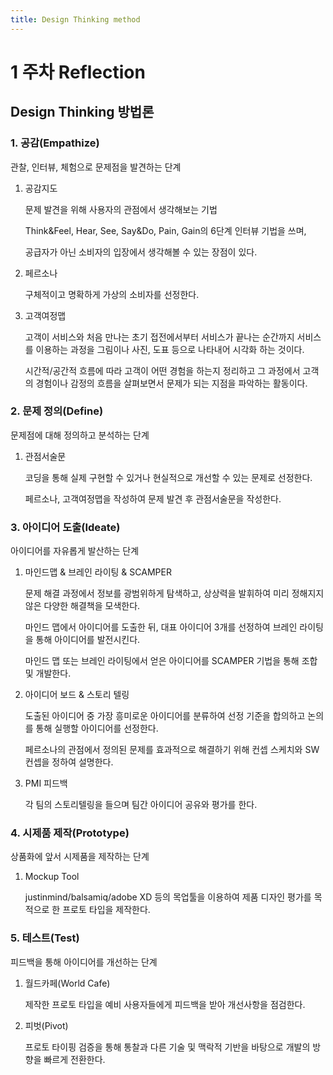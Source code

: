 ```yaml
---
title: Design Thinking method
---
```


# 1 주차 Reflection

## Design Thinking 방법론

### 1. 공감(Empathize)

관찰, 인터뷰, 체험으로 문제점을 발견하는 단계

1. 공감지도

   문제 발견을 위해 사용자의 관점에서 생각해보는 기법

    Think&Feel, Hear, See, Say&Do, Pain, Gain의 6단계 인터뷰 기법을 쓰며,

   공급자가 아닌 소비자의 입장에서 생각해볼 수 있는 장점이 있다.

2. 페르소나

   구체적이고 명확하게 가상의 소비자를 선정한다.

3. 고객여정맵

   고객이 서비스와 처음 만나는 초기 접전에서부터 서비스가 끝나는 순간까지 서비스를 이용하는 과정을 그림이나 사진, 도표 등으로 나타내어 시각화 하는 것이다.

   시간적/공간적 흐름에 따라 고객이 어떤 경험을 하는지 정리하고 그 과정에서 고객의 경험이나 감정의 흐름을 살펴보면서 문제가 되는 지점을 파악하는 활동이다.


### 2. 문제 정의(Define)

문제점에 대해 정의하고 분석하는 단계

1. 관점서술문

   코딩을 통해 실제 구현할 수 있거나 현실적으로 개선할 수 있는 문제로 선정한다.

   페르소나, 고객여정맵을 작성하여 문제 발견 후 관점서술문을 작성한다.



### 3. 아이디어 도출(Ideate)

아이디어를 자유롭게 발산하는 단계

1. 마인드맵 & 브레인 라이팅 & SCAMPER

   문제 해결 과정에서 정보를 광범위하게 탐색하고, 상상력을 발휘하여 미리 정해지지 않은 다양한 해결책을 모색한다.

   마인드 맵에서 아이디어를 도출한 뒤, 대표 아이디어 3개를 선정하여 브레인 라이팅을 통해 아이디어를 발전시킨다.

   마인드 맵 또는 브레인 라이팅에서 얻은 아이디어를 SCAMPER 기법을 통해 조합 및 개발한다.

2. 아이디어 보드 & 스토리 텔링

   도출된 아이디어 중 가장 흥미로운 아이디어를 분류하여 선정 기준을 합의하고 논의를 통해 실행할 아이디어를 선정한다.

   페르소나의 관점에서 정의된 문제를 효과적으로 해결하기 위해 컨셉 스케치와 SW 컨셉을 정하여 설명한다.

3. PMI 피드백

   각 팀의 스토리텔링을 들으며 팀간 아이디어 공유와 평가를 한다.

### 4. 시제품 제작(Prototype)

상품화에 앞서 시제품을 제작하는 단계

1. Mockup Tool

   justinmind/balsamiq/adobe XD 등의 목업툴을 이용하여 제품 디자인 평가를 목적으로 한 프로토 타입을 제작한다.



### 5. 테스트(Test)

피드백을 통해 아이디어를 개선하는 단계

1. 월드카페(World Cafe)

   제작한 프로토 타입을 예비 사용자들에게 피드백을 받아 개선사항을 점검한다.

2. 피벗(Pivot)

   프로토 타이핑 검증을 통해 통찰과 다른 기술 및 맥락적 기반을 바탕으로 개발의 방향을 빠르게 전환한다.
